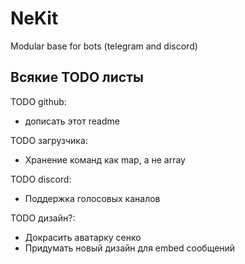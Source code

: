 # NeKit
Modular base for bots (telegram and discord)

## Всякие TODO листы
TODO github:
- дописать этот readme

TODO загрузчика:
- Хранение команд как map, а не array

TODO discord:
- Поддержка голосовых каналов

TODO дизайн?:
- Докрасить аватарку сенко
- Придумать новый дизайн для embed сообщений 



